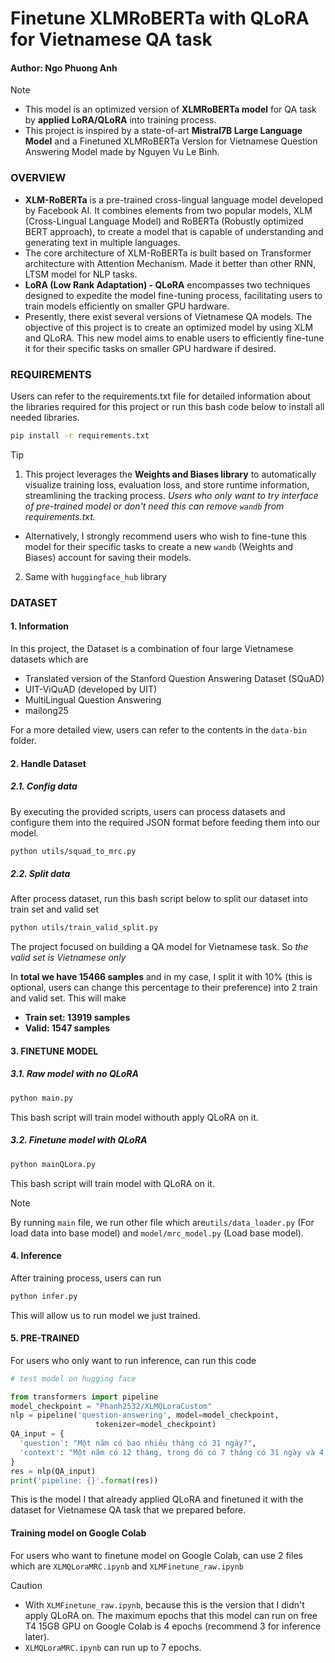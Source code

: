 # Finetune XLMRoBERTa with QLoRA for Vietnamese QA task
#### Author: Ngo Phuong Anh

> [!NOTE]
> - This model is an optimized version of **XLMRoBERTa model** for QA task by **applied LoRA/QLoRA** into training process.
> - This project is inspired by a state-of-art **Mistral7B Large Language Model** and a Finetuned XLMRoBERTa Version for Vietnamese Question Answering Model made by Nguyen Vu Le Binh.


### OVERVIEW
- **XLM-RoBERTa** is a pre-trained cross-lingual language model developed by Facebook AI. It combines elements from two popular models, XLM (Cross-Lingual Language Model) and RoBERTa (Robustly optimized BERT approach), to create a model that is capable of understanding and generating text in multiple languages. 
- The core architecture of XLM-RoBERTa is built based on Transformer architecture with Attention Mechanism. Made it better than other RNN, LTSM model for NLP tasks.
- **LoRA (Low Rank Adaptation) - QLoRA** encompasses two techniques designed to expedite the model fine-tuning process, facilitating users to train models efficiently on smaller GPU hardware.
- Presently, there exist several versions of Vietnamese QA models. The objective of this project is to create an optimized model by using XLM and QLoRA. This new model aims to enable users to efficiently fine-tune it for their specific tasks on smaller GPU hardware if desired.

### REQUIREMENTS

Users can refer to the requirements.txt file for detailed information about the libraries required for this project or run this bash code below to install all needed libraries.
```bash
pip install -r requirements.txt
```
> [!TIP]
> 1. This project leverages the **Weights and Biases library** to automatically visualize training loss, evaluation loss, and store runtime information, streamlining the tracking process. *Users who only want to try interface of pre-trained model or don't need this can remove ```wandb``` from requirements.txt.*
> - Alternatively, I strongly recommend users who wish to fine-tune this model for their specific tasks to create a new ```wandb``` (Weights and Biases) account for saving their models.
> 2. Same with ```huggingface_hub``` library

### DATASET
#### 1. Information
In this project, the Dataset is a combination of four large Vietnamese datasets which are
- Translated version of the Stanford Question Answering Dataset (SQuAD)
- UIT-ViQuAD (developed by UIT)
- MultiLingual Question Answering
- mailong25

For a more detailed view, users can refer to the contents in the ```data-bin``` folder.

#### 2. Handle Dataset
##### 2.1. Config data 
By executing the provided scripts, users can process datasets and configure them into the required JSON format before feeding them into our model.
```bash
python utils/squad_to_mrc.py
```

##### 2.2. Split data 
After process dataset, run this bash script below to split our dataset into train set and valid set
```bash
python utils/train_valid_split.py
```

The project focused on building a QA model for Vietnamese task. So _the valid set is Vietnamese only_ 

In **total we have 15466 samples** and in my case, I split it with 10% (this is optional, users can change this percentage to their preference) into 2 train and valid set. This will make

- **Train set: 13919 samples**
- **Valid: 1547 samples**

#### 3. FINETUNE MODEL
##### 3.1. Raw model with no QLoRA
```bash
python main.py
```

This bash script will train model withouth apply QLoRA on it. 

##### 3.2. Finetune model with QLoRA
```bash
python mainQLora.py
```
This bash script will train model with QLoRA on it.

> [!NOTE]
> By running ```main``` file, we run other file which are```utils/data_loader.py``` (For load data into base model) and ```model/mrc_model.py``` (Load base model).

#### 4. Inference
After training process, users can run
```bash
python infer.py
```
This will allow us to run model we just trained.

#### 5. PRE-TRAINED
For users who only want to run inference, can run this code
```py
# test model on hugging face

from transformers import pipeline
model_checkpoint = "Phanh2532/XLMQLoraCustom"
nlp = pipeline('question-answering', model=model_checkpoint,
                   tokenizer=model_checkpoint)
QA_input = {
  'question': "Một năm có bao nhiêu tháng có 31 ngày?",
  'context': "Một năm có 12 tháng, trong đó có 7 tháng có 31 ngày và 4 tháng có 30 ngày."
}
res = nlp(QA_input)
print('pipeline: {}'.format(res))
```
This is the model I that already applied QLoRA and finetuned it with the dataset for Vietnamese QA task that we prepared before.

#### Training model on Google Colab
For users who want to finetune model on Google Colab, can use 2 files which are ```XLMQLoraMRC.ipynb``` and ```XLMFinetune_raw.ipynb```
> [!CAUTION]
> - With ```XLMFinetune_raw.ipynb```, because this is the version that I didn't apply QLoRA on. The maximum epochs that this model can run on free T4 15GB GPU on Google Colab is 4 epochs (recommend 3 for inference later).
> - ```XLMQLoraMRC.ipynb``` can run up to 7 epochs.
